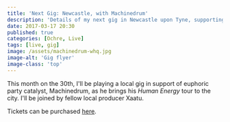 ```yaml
---
title: 'Next Gig: Newcastle, with Machinedrum'
description: 'Details of my next gig in Newcastle upon Tyne, supporting Machinedrum.'
date: 2017-03-17 20:30
published: true
categories: [Ochre, Live]
tags: [live, gig]
image: /assets/machinedrum-whq.jpg
image-alt: 'Gig flyer'
image-class: 'top'
---
```


This month on the 30th, I'll be playing a local gig in support of euphoric party catalyst, Machinedrum, as he brings his _Human Energy_ tour to the city. I'll be joined by fellow local producer Xaatu.

Tickets can be purchased [here](https://tickets.welovewhq.com/machinedrum-whq-30th-march-2017).

